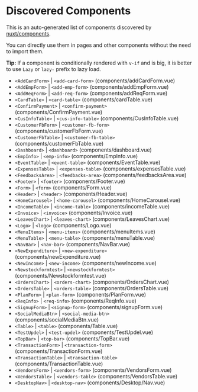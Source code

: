 # Discovered Components

This is an auto-generated list of components discovered by [nuxt/components](https://github.com/nuxt/components).

You can directly use them in pages and other components without the need to import them.

**Tip:** If a component is conditionally rendered with `v-if` and is big, it is better to use `Lazy` or `lazy-` prefix to lazy load.

- `<AddCardForm>` | `<add-card-form>` (components/addCardForm.vue)
- `<AddEmpForm>` | `<add-emp-form>` (components/addEmpForm.vue)
- `<AddReqForm>` | `<add-req-form>` (components/addReqForm.vue)
- `<CardTable>` | `<card-table>` (components/cardTable.vue)
- `<ConfirmPayment>` | `<confirm-payment>` (components/ConfirmPayment.vue)
- `<CusInfoTable>` | `<cus-info-table>` (components/CusInfoTable.vue)
- `<CustomerFbForm>` | `<customer-fb-form>` (components/customerFbForm.vue)
- `<CustomerFbTable>` | `<customer-fb-table>` (components/customerFbTable.vue)
- `<Dashboard>` | `<dashboard>` (components/dashboard.vue)
- `<EmpInfo>` | `<emp-info>` (components/EmpInfo.vue)
- `<EventTable>` | `<event-table>` (components/EventTable.vue)
- `<ExpensesTable>` | `<expenses-table>` (components/expensesTable.vue)
- `<FeedbacksArea>` | `<feedbacks-area>` (components/feedbacksArea.vue)
- `<Footer>` | `<footer>` (components/Footer.vue)
- `<Form>` | `<form>` (components/Form.vue)
- `<Header>` | `<header>` (components/Header.vue)
- `<HomeCarousel>` | `<home-carousel>` (components/HomeCarousel.vue)
- `<IncomeTable>` | `<income-table>` (components/incomeTable.vue)
- `<Invoice>` | `<invoice>` (components/Invoice.vue)
- `<LeavesChart>` | `<leaves-chart>` (components/LeavesChart.vue)
- `<Logo>` | `<logo>` (components/Logo.vue)
- `<MenuItems>` | `<menu-items>` (components/menuItems.vue)
- `<MenuTable>` | `<menu-table>` (components/menuTable.vue)
- `<NavBar>` | `<nav-bar>` (components/NavBar.vue)
- `<NewExpenditure>` | `<new-expenditure>` (components/newExpenditure.vue)
- `<NewIncome>` | `<new-income>` (components/newIncome.vue)
- `<Newstockformtest>` | `<newstockformtest>` (components/Newstockformtest.vue)
- `<OrdersChart>` | `<orders-chart>` (components/OrdersChart.vue)
- `<OrdersTable>` | `<orders-table>` (components/OrdersTable.vue)
- `<PlanForm>` | `<plan-form>` (components/PlanForm.vue)
- `<ReqInfo>` | `<req-info>` (components/ReqInfo.vue)
- `<SignupForm>` | `<signup-form>` (components/signupForm.vue)
- `<SocialMediaBtn>` | `<social-media-btn>` (components/socialMediaBtn.vue)
- `<Table>` | `<table>` (components/Table.vue)
- `<TestUpdel>` | `<test-updel>` (components/TestUpdel.vue)
- `<TopBar>` | `<top-bar>` (components/TopBar.vue)
- `<TransactionForm>` | `<transaction-form>` (components/TransactionForm.vue)
- `<TransactionTable>` | `<transaction-table>` (components/TransactionTable.vue)
- `<VendorsForm>` | `<vendors-form>` (components/VendorsForm.vue)
- `<VendorsTable>` | `<vendors-table>` (components/VendorsTable.vue)
- `<DesktopNav>` | `<desktop-nav>` (components/Desktop/Nav.vue)
